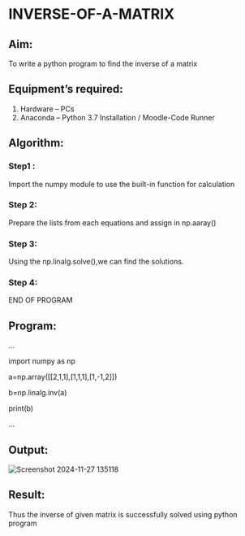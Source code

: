 # INVERSE-OF-A-MATRIX
## Aim:
To write a python program to find the inverse of a matrix
## Equipment’s required:
1. 	Hardware – PCs
2. 	Anaconda – Python 3.7 Installation / Moodle-Code Runner
## Algorithm:
### Step1 :
Import the numpy module to use the built-in function for calculation

### Step 2:
Prepare the lists from each equations and assign in np.aaray()

### Step 3:
Using the np.linalg.solve(),we can find the solutions.

### Step 4:
END OF PROGRAM

## Program:
...

import numpy as np

a=np.array([[2,1,1],[1,1,1],[1,-1,2]])

b=np.linalg.inv(a)

print(b)

...

## Output:
![Screenshot 2024-11-27 135118](https://github.com/user-attachments/assets/14138ea7-40f6-4abd-8539-7a1f16586c7a)

## Result:
Thus the inverse of given matrix is successfully solved using python program

